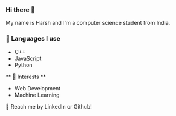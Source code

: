 ### Hi there 👋

My name is Harsh and I'm a computer science student from India.

### 🧦 Languages I use 
* C++ 
* JavaScript
* Python 

** 🌱 Interests **
* Web Development 
* Machine Learning 

💬 Reach me by LinkedIn or Github!
